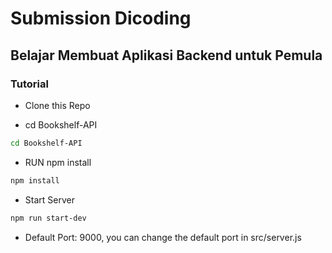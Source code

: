 # Submission Dicoding
## Belajar Membuat Aplikasi Backend untuk Pemula

### Tutorial

- Clone this Repo

- cd Bookshelf-API
```bash
cd Bookshelf-API
```
- RUN npm install
```bash
npm install
```
- Start Server
```bash
npm run start-dev
```
- Default Port: 9000, you can change the default port in src/server.js